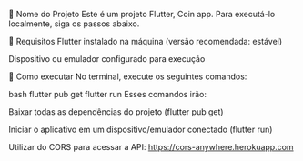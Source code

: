📱 Nome do Projeto
Este é um projeto Flutter, Coin app. Para executá-lo localmente, siga os passos abaixo.

🚀 Requisitos
Flutter instalado na máquina (versão recomendada: estável)

Dispositivo ou emulador configurado para execução

🔧 Como executar
No terminal, execute os seguintes comandos:

bash
flutter pub get
flutter run
Esses comandos irão:

Baixar todas as dependências do projeto (flutter pub get)

Iniciar o aplicativo em um dispositivo/emulador conectado (flutter run)

Utilizar do CORS para acessar a API: https://cors-anywhere.herokuapp.com